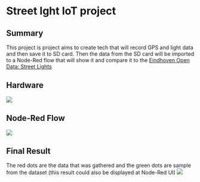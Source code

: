 # Street lght IoT project
## Summary
This project is project aims to create tech that will record GPS and light data and then save it to SD card. Then the data from the SD card will be imported to a Node-Red flow that will show it and compare it to the [Eindhoven Open Data: Street Lights](https://data.eindhoven.nl/explore/dataset/data-openbare-verlichting/information/?disjunctive.straatnaam_identificatie_mast&disjunctive.stadsdeel&disjunctive.wijk&disjunctive.buurt&disjunctive.straatnaam&disjunctive.identificatie&disjunctive.eigenaar&disjunctive.type_lamp&disjunctive.kleur_lamp&disjunctive.wattage_lamp&disjunctive.lumen_lamp&disjunctive.ra_waarde_lamp&disjunctive.schakelschema_lamp&disjunctive.type_armatuur)

## Hardware
![](https://github.com/RusoDotExe/UniStuff/blob/main/StreetLights_IOT/Pictures/Hardware.jpg)

## Node-Red Flow
![](https://github.com/RusoDotExe/UniStuff/blob/main/StreetLights_IOT/Pictures/Node_red_flow.png)

## Final Result
The red dots are the data that was gathered and the green dots are sample from the dataset (this result could also be displayed at Node-Red UI)
![](https://github.com/RusoDotExe/UniStuff/blob/main/StreetLights_IOT/Pictures/Node_red_map.png)
